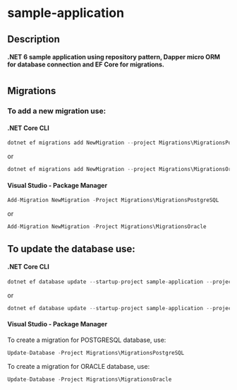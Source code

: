 # sample-application
## Description
#### .NET 6 sample application using repository pattern, Dapper micro ORM for database connection and EF Core for migrations.
#

## Migrations
### To add a new migration use: 
#### .NET Core CLI
```csharp 
dotnet ef migrations add NewMigration --project Migrations\MigrationsPostgreSQL
```
or
```csharp 
dotnet ef migrations add NewMigration --project Migrations\MigrationsOracle
```
#### Visual Studio - Package Manager
```csharp 
Add-Migration NewMigration -Project Migrations\MigrationsPostgreSQL
```
or
```csharp 
Add-Migration NewMigration -Project Migrations\MigrationsOracle
```

## To update the database use:
#### .NET Core CLI
```csharp 
dotnet ef database update --startup-project sample-application --project Migrations\MigrationsPostgreSQL
```
or 
```csharp 
dotnet ef database update --startup-project sample-application --project Migrations\MigrationsOracle
```

#### Visual Studio - Package Manager
To create a migration for POSTGRESQL database, use:
```csharp 
Update-Database -Project Migrations\MigrationsPostgreSQL
```

To create a migration for ORACLE database, use: 
```csharp 
Update-Database -Project Migrations\MigrationsOracle
```